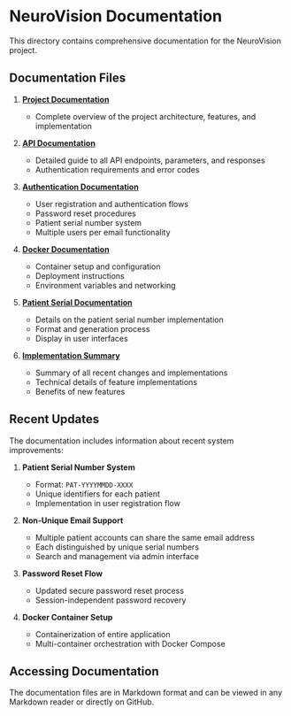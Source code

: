 # NeuroVision Documentation

This directory contains comprehensive documentation for the NeuroVision project.

## Documentation Files

1. **[Project Documentation](project-documentation.md)**
   - Complete overview of the project architecture, features, and implementation

2. **[API Documentation](api-documentation.md)**
   - Detailed guide to all API endpoints, parameters, and responses
   - Authentication requirements and error codes

3. **[Authentication Documentation](authentication-documentation.md)**
   - User registration and authentication flows
   - Password reset procedures
   - Patient serial number system
   - Multiple users per email functionality

4. **[Docker Documentation](docker-documentation.md)**
   - Container setup and configuration
   - Deployment instructions
   - Environment variables and networking

5. **[Patient Serial Documentation](patient-serial-documentation.md)**
   - Details on the patient serial number implementation
   - Format and generation process
   - Display in user interfaces

6. **[Implementation Summary](implementation-summary.md)**
   - Summary of all recent changes and implementations
   - Technical details of feature implementations
   - Benefits of new features

## Recent Updates

The documentation includes information about recent system improvements:

1. **Patient Serial Number System**
   - Format: `PAT-YYYYMMDD-XXXX`
   - Unique identifiers for each patient
   - Implementation in user registration flow

2. **Non-Unique Email Support**
   - Multiple patient accounts can share the same email address
   - Each distinguished by unique serial numbers
   - Search and management via admin interface

3. **Password Reset Flow**
   - Updated secure password reset process
   - Session-independent password recovery

4. **Docker Container Setup**
   - Containerization of entire application
   - Multi-container orchestration with Docker Compose

## Accessing Documentation

The documentation files are in Markdown format and can be viewed in any Markdown reader or directly on GitHub.
